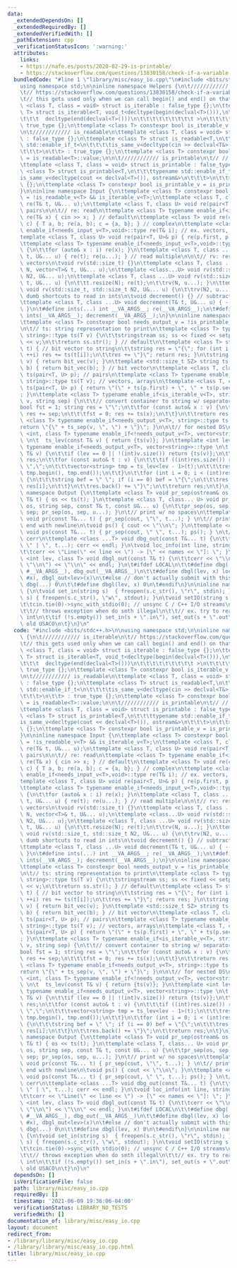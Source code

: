 ```yaml
---
data:
  _extendedDependsOn: []
  _extendedRequiredBy: []
  _extendedVerifiedWith: []
  _pathExtension: cpp
  _verificationStatusIcon: ':warning:'
  attributes:
    links:
    - https://nafe.es/posts/2020-02-29-is-printable/
    - https://stackoverflow.com/questions/13830158/check-if-a-variable-type-is-iterable
  bundledCode: "#line 1 \"library/misc/easy_io.cpp\"\n#include <bits/stdc++.h>\n\n\
    using namespace std;\n\ninline namespace Helpers {\n\t//////////// is_iterable\n\
    \t// https://stackoverflow.com/questions/13830158/check-if-a-variable-type-is-iterable\n\
    \t// this gets used only when we can call begin() and end() on that type\n\ttemplate\
    \ <class T, class = void> struct is_iterable : false_type {};\n\ttemplate <class\
    \ T> struct is_iterable<T, void_t<decltype(begin(declval<T>())),\n\t\t\t\t\t\t\
    \t\t\t  decltype(end(declval<T>()))\n\t\t\t\t\t\t\t\t\t >\n\t\t\t\t\t\t   > :\
    \ true_type {};\n\ttemplate <class T> constexpr bool is_iterable_v = is_iterable<T>::value;\n\
    \n\t//////////// is_readable\n\ttemplate <class T, class = void> struct is_readable\
    \ : false_type {};\n\ttemplate <class T> struct is_readable<T,\n\t\t\ttypename\
    \ std::enable_if_t<\n\t\t\t\tis_same_v<decltype(cin >> declval<T&>()), istream&>\n\
    \t\t\t>\n\t\t> : true_type {};\n\ttemplate <class T> constexpr bool is_readable_v\
    \ = is_readable<T>::value;\n\n\t//////////// is_printable\n\t// // https://nafe.es/posts/2020-02-29-is-printable/\n\
    \ttemplate <class T, class = void> struct is_printable : false_type {};\n\ttemplate\
    \ <class T> struct is_printable<T,\n\t\t\ttypename std::enable_if_t<\n\t\t\t\t\
    is_same_v<decltype(cout << declval<T>()), ostream&>\n\t\t\t>\n\t\t> : true_type\
    \ {};\n\ttemplate <class T> constexpr bool is_printable_v = is_printable<T>::value;\n\
    }\n\ninline namespace Input {\n\ttemplate <class T> constexpr bool needs_input_v\
    \ = !is_readable_v<T> && is_iterable_v<T>;\n\ttemplate <class T, class ...U> void\
    \ re(T& t, U&... u);\n\ttemplate <class T, class U> void re(pair<T, U>& p); //\
    \ pairs\n\n\t// re: read\n\ttemplate <class T> typename enable_if<is_readable_v<T>,void>::type\
    \ re(T& x) { cin >> x; } // default\n\ttemplate <class T> void re(complex<T>&\
    \ c) { T a, b; re(a, b); c = {a, b}; } // complex\n\ttemplate <class T> typename\
    \ enable_if<needs_input_v<T>,void>::type re(T& i); // ex. vectors, arrays\n\t\
    template <class T, class U> void re(pair<T, U>& p) { re(p.first, p.second); }\n\
    \ttemplate <class T> typename enable_if<needs_input_v<T>,void>::type re(T& i)\
    \ {\n\t\tfor (auto& x : i) re(x); }\n\ttemplate <class T, class ...U> void re(T&\
    \ t, U&... u) { re(t); re(u...); } // read multiple\n\n\t// rv: resize and read\
    \ vectors\n\tvoid rv(std::size_t) {}\n\ttemplate <class T, class ...U> void rv(std::size_t\
    \ N, vector<T>& t, U&... u);\n\ttemplate <class...U> void rv(std::size_t, std::size_t\
    \ N2, U&... u);\n\ttemplate <class T, class ...U> void rv(std::size_t N, vector<T>&\
    \ t, U&... u) {\n\t\tt.resize(N); re(t);\n\t\trv(N, u...); }\n\ttemplate <class...U>\
    \ void rv(std::size_t, std::size_t N2, U&... u) {\n\t\trv(N2, u...); }\n\n\t//\
    \ dumb shortcuts to read in ints\n\tvoid decrement() {} // subtract one from each\n\
    \ttemplate <class T, class ...U> void decrement(T& t, U&... u) { --t; decrement(u...);\
    \ }\n\t#define ints(...) int __VA_ARGS__; re(__VA_ARGS__);\n\t#define int1(...)\
    \ ints(__VA_ARGS__); decrement(__VA_ARGS__);\n}\n\ninline namespace ToString {\n\
    \ttemplate <class T> constexpr bool needs_output_v = !is_printable_v<T> && is_iterable_v<T>;\n\
    \n\t// ts: string representation to print\n\ttemplate <class T> typename enable_if<is_printable_v<T>,\
    \ string>::type ts(T v) {\n\t\tstringstream ss; ss << fixed << setprecision(15)\
    \ << v;\n\t\treturn ss.str(); } // default\n\ttemplate <class T> string bit_vec(T\
    \ t) { // bit vector to string\n\t\tstring res = \"{\"; for (int i = 0; i < (int)t.size();\
    \ ++i) res += ts(t[i]);\n\t\tres += \"}\"; return res; }\n\tstring ts(vector<bool>\
    \ v) { return bit_vec(v); }\n\ttemplate <std::size_t SZ> string ts(bitset<SZ>\
    \ b) { return bit_vec(b); } // bit vector\n\ttemplate <class T, class U> string\
    \ ts(pair<T, U> p); // pairs\n\ttemplate <class T> typename enable_if<needs_output_v<T>,\
    \ string>::type ts(T v); // vectors, arrays\n\ttemplate <class T, class U> string\
    \ ts(pair<T, U> p) { return \"(\" + ts(p.first) + \", \" + ts(p.second) + \")\"\
    ; }\n\ttemplate <class T> typename enable_if<is_iterable_v<T>, string>::type ts_sep(T\
    \ v, string sep) {\n\t\t// convert container to string w/ separator sep\n\t\t\
    bool fst = 1; string res = \"\";\n\t\tfor (const auto& x : v) {\n\t\t\tif (!fst)\
    \ res += sep;\n\t\t\tfst = 0; res += ts(x);\n\t\t}\n\t\treturn res;\n\t}\n\ttemplate\
    \ <class T> typename enable_if<needs_output_v<T>, string>::type ts(T v) {\n\t\t\
    return \"{\" + ts_sep(v, \", \") + \"}\"; }\n\n\t// for nested DS\n\ttemplate\
    \ <int, class T> typename enable_if<!needs_output_v<T>, vector<string>>::type\
    \ \n\t  ts_lev(const T& v) { return {ts(v)}; }\n\ttemplate <int lev, class T>\
    \ typename enable_if<needs_output_v<T>, vector<string>>::type \n\t  ts_lev(const\
    \ T& v) {\n\t\tif (lev == 0 || !(int)v.size()) return {ts(v)};\n\t\tvector<string>\
    \ res;\n\t\tfor (const auto& t : v) {\n\t\t\tif ((int)res.size()) res.back() +=\
    \ \",\";\n\t\t\tvector<string> tmp = ts_lev<lev - 1>(t);\n\t\t\tres.insert(res.end(),\
    \ tmp.begin(), tmp.end());\n\t\t}\n\t\tfor (int i = 0; i < (int)res.size(); ++i)\
    \ {\n\t\t\tstring bef = \" \"; if (i == 0) bef = \"{\";\n\t\t\tres[i] = bef +\
    \ res[i];\n\t\t}\n\t\tres.back() += \"}\";\n\t\treturn res;\n\t}\n}\n\ninline\
    \ namespace Output {\n\ttemplate <class T> void pr_sep(ostream& os, string, const\
    \ T& t) { os << ts(t); }\n\ttemplate <class T, class... U> void pr_sep(ostream&\
    \ os, string sep, const T& t, const U&... u) {\n\t\tpr_sep(os, sep, t); os <<\
    \ sep; pr_sep(os, sep, u...); }\n\t// print w/ no spaces\n\ttemplate <class ...T>\
    \ void pr(const T&... t) { pr_sep(cout, \"\", t...); } \n\t// print w/ spaces,\
    \ end with newline\n\tvoid ps() { cout << \"\\n\"; }\n\ttemplate <class ...T>\
    \ void ps(const T&... t) { pr_sep(cout, \" \", t...); ps(); } \n\t// debug to\
    \ cerr\n\ttemplate <class ...T> void dbg_out(const T&... t) {\n\t\tpr_sep(cerr,\
    \ \" | \", t...); cerr << endl; }\n\tvoid loc_info(int line, string names) {\n\
    \t\tcerr << \"Line(\" << line << \") -> [\" << names << \"]: \"; }\n\ttemplate\
    \ <int lev, class T> void dbgl_out(const T& t) {\n\t\tcerr << \"\\n\\n\" << ts_sep(ts_lev<lev>(t),\
    \ \"\\n\") << \"\\n\" << endl; }\n\t#ifdef LOCAL\n\t\t#define dbg(...) loc_info(__LINE__,\
    \ #__VA_ARGS__), dbg_out(__VA_ARGS__)\n\t\t#define dbgl(lev, x) loc_info(__LINE__,\
    \ #x), dbgl_out<lev>(x)\n\t#else // don't actually submit with this\n\t\t#define\
    \ dbg(...) 0\n\t\t#define dbgl(lev, x) 0\n\t#endif\n}\n\ninline namespace FileIO\
    \ {\n\tvoid set_in(string s)  { freopen(s.c_str(), \"r\", stdin); }\n\tvoid set_out(string\
    \ s) { freopen(s.c_str(), \"w\", stdout); }\n\tvoid setIO(string s = \"\") {\n\
    \t\tcin.tie(0)->sync_with_stdio(0); // unsync C / C++ I/O streams\n\t\t// cin.exceptions(cin.failbit);\n\
    \t\t// throws exception when do smth illegal\n\t\t// ex. try to read letter into\
    \ int\n\t\tif (!s.empty()) set_in(s + \".in\"), set_out(s + \".out\"); // for\
    \ old USACO\n\t}\n}\n"
  code: "#include <bits/stdc++.h>\n\nusing namespace std;\n\ninline namespace Helpers\
    \ {\n\t//////////// is_iterable\n\t// https://stackoverflow.com/questions/13830158/check-if-a-variable-type-is-iterable\n\
    \t// this gets used only when we can call begin() and end() on that type\n\ttemplate\
    \ <class T, class = void> struct is_iterable : false_type {};\n\ttemplate <class\
    \ T> struct is_iterable<T, void_t<decltype(begin(declval<T>())),\n\t\t\t\t\t\t\
    \t\t\t  decltype(end(declval<T>()))\n\t\t\t\t\t\t\t\t\t >\n\t\t\t\t\t\t   > :\
    \ true_type {};\n\ttemplate <class T> constexpr bool is_iterable_v = is_iterable<T>::value;\n\
    \n\t//////////// is_readable\n\ttemplate <class T, class = void> struct is_readable\
    \ : false_type {};\n\ttemplate <class T> struct is_readable<T,\n\t\t\ttypename\
    \ std::enable_if_t<\n\t\t\t\tis_same_v<decltype(cin >> declval<T&>()), istream&>\n\
    \t\t\t>\n\t\t> : true_type {};\n\ttemplate <class T> constexpr bool is_readable_v\
    \ = is_readable<T>::value;\n\n\t//////////// is_printable\n\t// // https://nafe.es/posts/2020-02-29-is-printable/\n\
    \ttemplate <class T, class = void> struct is_printable : false_type {};\n\ttemplate\
    \ <class T> struct is_printable<T,\n\t\t\ttypename std::enable_if_t<\n\t\t\t\t\
    is_same_v<decltype(cout << declval<T>()), ostream&>\n\t\t\t>\n\t\t> : true_type\
    \ {};\n\ttemplate <class T> constexpr bool is_printable_v = is_printable<T>::value;\n\
    }\n\ninline namespace Input {\n\ttemplate <class T> constexpr bool needs_input_v\
    \ = !is_readable_v<T> && is_iterable_v<T>;\n\ttemplate <class T, class ...U> void\
    \ re(T& t, U&... u);\n\ttemplate <class T, class U> void re(pair<T, U>& p); //\
    \ pairs\n\n\t// re: read\n\ttemplate <class T> typename enable_if<is_readable_v<T>,void>::type\
    \ re(T& x) { cin >> x; } // default\n\ttemplate <class T> void re(complex<T>&\
    \ c) { T a, b; re(a, b); c = {a, b}; } // complex\n\ttemplate <class T> typename\
    \ enable_if<needs_input_v<T>,void>::type re(T& i); // ex. vectors, arrays\n\t\
    template <class T, class U> void re(pair<T, U>& p) { re(p.first, p.second); }\n\
    \ttemplate <class T> typename enable_if<needs_input_v<T>,void>::type re(T& i)\
    \ {\n\t\tfor (auto& x : i) re(x); }\n\ttemplate <class T, class ...U> void re(T&\
    \ t, U&... u) { re(t); re(u...); } // read multiple\n\n\t// rv: resize and read\
    \ vectors\n\tvoid rv(std::size_t) {}\n\ttemplate <class T, class ...U> void rv(std::size_t\
    \ N, vector<T>& t, U&... u);\n\ttemplate <class...U> void rv(std::size_t, std::size_t\
    \ N2, U&... u);\n\ttemplate <class T, class ...U> void rv(std::size_t N, vector<T>&\
    \ t, U&... u) {\n\t\tt.resize(N); re(t);\n\t\trv(N, u...); }\n\ttemplate <class...U>\
    \ void rv(std::size_t, std::size_t N2, U&... u) {\n\t\trv(N2, u...); }\n\n\t//\
    \ dumb shortcuts to read in ints\n\tvoid decrement() {} // subtract one from each\n\
    \ttemplate <class T, class ...U> void decrement(T& t, U&... u) { --t; decrement(u...);\
    \ }\n\t#define ints(...) int __VA_ARGS__; re(__VA_ARGS__);\n\t#define int1(...)\
    \ ints(__VA_ARGS__); decrement(__VA_ARGS__);\n}\n\ninline namespace ToString {\n\
    \ttemplate <class T> constexpr bool needs_output_v = !is_printable_v<T> && is_iterable_v<T>;\n\
    \n\t// ts: string representation to print\n\ttemplate <class T> typename enable_if<is_printable_v<T>,\
    \ string>::type ts(T v) {\n\t\tstringstream ss; ss << fixed << setprecision(15)\
    \ << v;\n\t\treturn ss.str(); } // default\n\ttemplate <class T> string bit_vec(T\
    \ t) { // bit vector to string\n\t\tstring res = \"{\"; for (int i = 0; i < (int)t.size();\
    \ ++i) res += ts(t[i]);\n\t\tres += \"}\"; return res; }\n\tstring ts(vector<bool>\
    \ v) { return bit_vec(v); }\n\ttemplate <std::size_t SZ> string ts(bitset<SZ>\
    \ b) { return bit_vec(b); } // bit vector\n\ttemplate <class T, class U> string\
    \ ts(pair<T, U> p); // pairs\n\ttemplate <class T> typename enable_if<needs_output_v<T>,\
    \ string>::type ts(T v); // vectors, arrays\n\ttemplate <class T, class U> string\
    \ ts(pair<T, U> p) { return \"(\" + ts(p.first) + \", \" + ts(p.second) + \")\"\
    ; }\n\ttemplate <class T> typename enable_if<is_iterable_v<T>, string>::type ts_sep(T\
    \ v, string sep) {\n\t\t// convert container to string w/ separator sep\n\t\t\
    bool fst = 1; string res = \"\";\n\t\tfor (const auto& x : v) {\n\t\t\tif (!fst)\
    \ res += sep;\n\t\t\tfst = 0; res += ts(x);\n\t\t}\n\t\treturn res;\n\t}\n\ttemplate\
    \ <class T> typename enable_if<needs_output_v<T>, string>::type ts(T v) {\n\t\t\
    return \"{\" + ts_sep(v, \", \") + \"}\"; }\n\n\t// for nested DS\n\ttemplate\
    \ <int, class T> typename enable_if<!needs_output_v<T>, vector<string>>::type\
    \ \n\t  ts_lev(const T& v) { return {ts(v)}; }\n\ttemplate <int lev, class T>\
    \ typename enable_if<needs_output_v<T>, vector<string>>::type \n\t  ts_lev(const\
    \ T& v) {\n\t\tif (lev == 0 || !(int)v.size()) return {ts(v)};\n\t\tvector<string>\
    \ res;\n\t\tfor (const auto& t : v) {\n\t\t\tif ((int)res.size()) res.back() +=\
    \ \",\";\n\t\t\tvector<string> tmp = ts_lev<lev - 1>(t);\n\t\t\tres.insert(res.end(),\
    \ tmp.begin(), tmp.end());\n\t\t}\n\t\tfor (int i = 0; i < (int)res.size(); ++i)\
    \ {\n\t\t\tstring bef = \" \"; if (i == 0) bef = \"{\";\n\t\t\tres[i] = bef +\
    \ res[i];\n\t\t}\n\t\tres.back() += \"}\";\n\t\treturn res;\n\t}\n}\n\ninline\
    \ namespace Output {\n\ttemplate <class T> void pr_sep(ostream& os, string, const\
    \ T& t) { os << ts(t); }\n\ttemplate <class T, class... U> void pr_sep(ostream&\
    \ os, string sep, const T& t, const U&... u) {\n\t\tpr_sep(os, sep, t); os <<\
    \ sep; pr_sep(os, sep, u...); }\n\t// print w/ no spaces\n\ttemplate <class ...T>\
    \ void pr(const T&... t) { pr_sep(cout, \"\", t...); } \n\t// print w/ spaces,\
    \ end with newline\n\tvoid ps() { cout << \"\\n\"; }\n\ttemplate <class ...T>\
    \ void ps(const T&... t) { pr_sep(cout, \" \", t...); ps(); } \n\t// debug to\
    \ cerr\n\ttemplate <class ...T> void dbg_out(const T&... t) {\n\t\tpr_sep(cerr,\
    \ \" | \", t...); cerr << endl; }\n\tvoid loc_info(int line, string names) {\n\
    \t\tcerr << \"Line(\" << line << \") -> [\" << names << \"]: \"; }\n\ttemplate\
    \ <int lev, class T> void dbgl_out(const T& t) {\n\t\tcerr << \"\\n\\n\" << ts_sep(ts_lev<lev>(t),\
    \ \"\\n\") << \"\\n\" << endl; }\n\t#ifdef LOCAL\n\t\t#define dbg(...) loc_info(__LINE__,\
    \ #__VA_ARGS__), dbg_out(__VA_ARGS__)\n\t\t#define dbgl(lev, x) loc_info(__LINE__,\
    \ #x), dbgl_out<lev>(x)\n\t#else // don't actually submit with this\n\t\t#define\
    \ dbg(...) 0\n\t\t#define dbgl(lev, x) 0\n\t#endif\n}\n\ninline namespace FileIO\
    \ {\n\tvoid set_in(string s)  { freopen(s.c_str(), \"r\", stdin); }\n\tvoid set_out(string\
    \ s) { freopen(s.c_str(), \"w\", stdout); }\n\tvoid setIO(string s = \"\") {\n\
    \t\tcin.tie(0)->sync_with_stdio(0); // unsync C / C++ I/O streams\n\t\t// cin.exceptions(cin.failbit);\n\
    \t\t// throws exception when do smth illegal\n\t\t// ex. try to read letter into\
    \ int\n\t\tif (!s.empty()) set_in(s + \".in\"), set_out(s + \".out\"); // for\
    \ old USACO\n\t}\n}\n"
  dependsOn: []
  isVerificationFile: false
  path: library/misc/easy_io.cpp
  requiredBy: []
  timestamp: '2021-06-09 19:36:06-04:00'
  verificationStatus: LIBRARY_NO_TESTS
  verifiedWith: []
documentation_of: library/misc/easy_io.cpp
layout: document
redirect_from:
- /library/library/misc/easy_io.cpp
- /library/library/misc/easy_io.cpp.html
title: library/misc/easy_io.cpp
---
```

